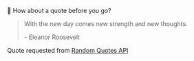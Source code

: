 📣 How about a quote before you go?

> With the new day comes new strength and new thoughts.
>
> <p>- Eleanor Roosevelt</p>

Quote requested from [Random Quotes API](https://github.com/lukePeavey/quotable)
